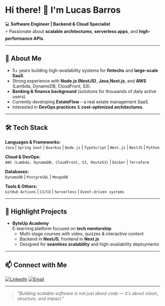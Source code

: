 # Hi there! 👋 I'm Lucas Barros

💻 **Software Engineer | Backend & Cloud Specialist**   
⚡ Passionate about **scalable architectures**, **serverless apps**, and **high-performance APIs**.

---

## 🚀 About Me
- 5+ years building high-availability systems for **fintechs** and **large-scale SaaS**.
- Strong experience with **Node.js (NestJS)**, **Java**,**Next.js**, and **AWS** (Lambda, DynamoDB, CloudFront, S3).
- **Banking & finance background** (solutions for thousands of daily active users).
- Currently developing **EstateFlow** – a real estate management SaaS.
- Interested in **DevOps practices** & **cost-optimized architectures**.

---

## 🛠️ Tech Stack
**Languages & Frameworks:**  
`Java` | `Spring boot` | `Quarkus` |  `Node.js` | `TypeScript` | `Next.js` | `NestJS` | `Python`  

**Cloud & DevOps:**  
`AWS (Lambda, DynamoDB, CloudFront, S3, Route53)` | `Docker` | `Terraform`  

**Databases:**  
`DynamoDB` | `PostgreSQL` | `MongoDB`  

**Tools & Others:**  
`GitHub Actions` | `CI/CD` | `Serverless` | `Event-driven systems`

---

## 📌 Highlight Projects
 

- **ByteUp Academy**  
  E-learning platform focused on **tech mentorship**:  
  - Multi-stage courses with video, quizzes & interactive content  
  - Backend in **NestJS**, frontend in **Next.js**  
  - Designed for **seamless scalability** and high-availability deployments

---

## 📫 Connect with Me
[![LinkedIn](https://img.shields.io/badge/LinkedIn-LucasBarros-blue?style=for-the-badge&logo=linkedin)]([https://linkedin.com/in/seu-perfil](https://www.linkedin.com/in/lucas-barros-dos-santos/))  
[![Email](https://img.shields.io/badge/Email-Contact%20Me-green?style=for-the-badge&logo=gmail)](mailto:barros.lucas.dev@gmail.com)  

---

> _"Building scalable software is not just about code — it's about vision, structure, and impact."_  

